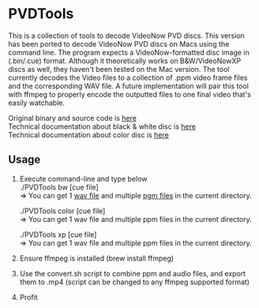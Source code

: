 # PVDTools

This is a collection of tools to decode VideoNow PVD discs. This version has been ported to decode VideoNow PVD discs on Macs using the command line. The program expects a VideoNow-formatted disc image in (.bin/.cue) format. Although it theoretically works on B&W/VideoNowXP discs as well, they haven't been tested on the Mac version. The tool currently decodes the Video files to a collection of .ppm video frame files and the corresponding WAV file. A future implementation will pair this tool with ffmpeg to properly encode the outputted files to one final video that's easily watchable.

Original binary and source code is [here](https://sourceforge.net/projects/pvdtools/)  
Technical documentation about black & white disc is [here](https://web.archive.org/web/20161026023116/http://pvdtools.sourceforge.net:80/format.txt)  
Technical documentation about color disc is [here](https://forum.videohelp.com/threads/123262-converting-video-formats-%28For-Hasbro-s-VideoNow%29-I-know-the/page17#post1149694)

## Usage
1. Execute command-line and type below  
   ./PVDTools bw [cue file]  
   => You can get 1 [wav file](https://en.wikipedia.org/wiki/WAV) and multiple [pgm files](https://en.wikipedia.org/wiki/Netpbm_format) in the current directory.

   ./PVDTools color [cue file]  
   => You can get 1 wav file and multiple ppm files in the current directory.

   ./PVDTools xp [cue file]  
   => You can get 1 wav file and multiple ppm files in the current directory.
   
1. Ensure ffmpeg is installed (brew install ffmpeg)
2. Use the convert.sh script to combine ppm and audio files, and export them to .mp4 (script can be changed to any ffmpeg supported format)
3. Profit

